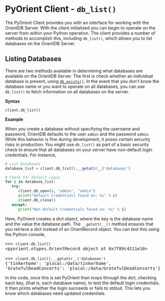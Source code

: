 # PyOrient Client - `db_list()`

The PyOrient Client provides you with an interface for working with the OrientDB Server.  With the client initialized you can begin to operate on the server from within your Python operation.  The client provides a number of methods to accomplish this, including `db_list()`, which allows you to list databases on the OrientDB Server.


## Listing Databases

There are two methods available in determining what databases are available on the OrientDB Server.  The first is check whether an individual database is present, using [`db_exists()`](PyOrient-Client-DB-Exists.md).  In the event that you don't know the database name or you want to operate on all databases, you can use `db_list()` to fetch information on all databases on the server.


**Syntax**

```
client.db_list()
```

**Example**

When you create a database without specifying the username and password, OrientDB defaults to the user `admin` and the password `admin`.  While this behavior is fine during development, it poses certain security risks in production.  You might use `db_list()` as part of a basic security check to ensure that all databases on your server have non-default login credentials.  For instance, 


```py
# List Databases
database_list = client.db_list().__getattr__('databases')

# Check for Default Login
for i in database_list:
   try:
      client.db_open(i, "admin", "admin")
      print("Default Credentials found on: %s" % i)
      client.db_close()
   except:
      print("Non-default Credentials found on: %s" % i)
```

Here, PyOrient creates a dict object, where the key is the database name and the value the database path.  The `__getattr__()` method ensures that you retrieve a dict instead of an OrientRecord object.  You can test this using the Python console,

<pre>
>>> <code class="lang-py userinput">client.db_list()</code>
&lt;pyorient.otypes.OrientRecord object at 0x7f89c4211e10&gt;

>>> <code class="lang-py userinput">client.db_list().__getattr__('databases')</code>
{'tinkerhome': 'plocal:/data/tinkerhome',
'GratefulDeadConcerts': 'plocal:/data/GratefulDeadConcerts'}
</pre>

In the code, once this is set PyOrient then loops through the dict, checking each key, (that is, each database name), to test the default login credentials.  It then prints whether the login succeeds or fails to stdout.  This lets you know which databases need updated credentials.

